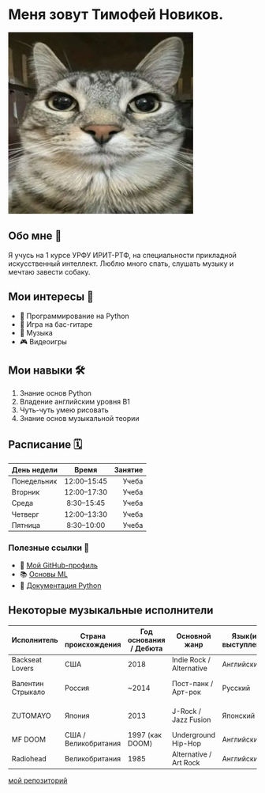 # Меня зовут Тимофей Новиков.

![cat](https://github.com/Capybarniya/READMEassignment/blob/main/images/f7da9eaf4275a50ca9f9066b950f3a6f.jpg)  


## Обо мне 🌟

Я учусь на 1 курсе УРФУ ИРИТ-РТФ, на специальности прикладной искусственный интеллект.
Люблю много спать, слушать музыку и мечтаю завести собаку.  

## Мои интересы 🎯

- 🐍 Программирование на Python  
- 🎸 Игра на бас-гитаре  
- :musical_note: Музыка
- :video_game: Видеоигры

## Мои навыки 🛠️

1. Знание основ Python 
2. Владение английским уровня B1
3. Чуть-чуть умею рисовать
4. Знание основ музыкальной теории

## Расписание 🗓️

| День недели | Время      | Занятие                     |
|:------------|:----------:|----------------------------:|
| Понедельник | 12:00–15:45| Учеба     |
| Вторник     | 12:00–17:30| Учеба            |
| Среда       | 8:30–15:45| Учеба             |
| Четверг     | 12:00–13:30| Учеба             |
| Пятница     | 8:30–10:00| Учеба      |

### Полезные ссылки 🔗

- 📂 [Мой GitHub-профиль](https://www.youtube.com/watch?v=dQw4w9WgXcQ)  
- 📚 [Основы ML](https://www.youtube.com/watch?v=dQw4w9WgXcQ)  
- 🤖 [Документация Python](https://www.youtube.com/watch?v=dQw4w9WgXcQ)


## Некоторые музыкальные исполнители

| Исполнитель          | Страна происхождения | Год основания / Дебюта | Основной жанр               | Язык(и) выступлений | Известный альбом       | Известный трек         | Активен? | Официальный сайт                     | Платформы для прослушивания        |
|----------------------|----------------------|------------------------|-----------------------------|---------------------|------------------------|------------------------|----------|--------------------------------------|------------------------------------|
| Backseat Lovers      | США                  | 2018                   | Indie Rock / Alternative    | Английский          | *Waiting for a Sign*   | "Kilby Girl"           | Да       | - | Spotify, Apple Music, YouTube      |
| Валентин Стрыкало    | Россия               | ~2014                  | Пост-панк / Арт-рок         | Русский             | *Самолёт*              | "Песня про папу"       | Да       | [vk.com/valentinstrykalo](https://vk.com/valentinstrykalo) | VK Music, Яндекс.Музыка, YouTube   |
| ZUTOMAYO             | Япония               | 2013                   | J-Rock / Jazz Fusion        | Японский            | *Nanimono Demo*        | "Kamaboko"             | Да       | -| Spotify, YouTube, Line Music       |
| MF DOOM              | США / Великобритания | 1997 (как DOOM)        | Underground Hip-Hop         | Английский          | *Madvillainy*          | "Accordion"            | Нет (†2020) | [doom.com](https://www.youtube.com/watch?v=dQw4w9WgXcQ) (архив) | Spotify, Tidal, Bandcamp           |
| Radiohead            | Великобритания       | 1985                   | Alternative / Art Rock      | Английский          | *OK Computer*          | "Paranoid Android"     | Да       | [radiohead.com](https://radiohead.com) | Spotify, Apple Music, YouTube      |

[мой репозиторий](https://github.com/Capybarniya/CodeHomework)
